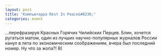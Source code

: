 ```yaml
---
layout: post
title: "Компьютерра Rest In Peace&#8230;"
categories: event
---
```

…перефразируя Красных Горячих Чилийских Перцев. Блин, хочется ругаться матом, один из лучших научно-популярных журналов России канул в лета по экономическим соображениям, вчера был последний номер. Ну что за жопа?! 8(